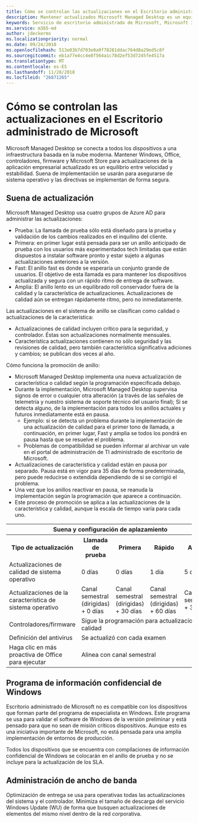 ```yaml
---
title: Cómo se controlan las actualizaciones en el Escritorio administrado de Microsoft
description: Mantener actualizados Microsoft Managed Desktop es un equilibrio entre velocidad y estabilidad.
keywords: Servicio de escritorio administrado de Microsoft, Microsoft 365, documentación
ms.service: m365-md
author: jdeckerms
ms.localizationpriority: normal
ms.date: 09/24/2018
ms.openlocfilehash: 513e03b7d703e0a9f78281ddac764d8a29ed5c8f
ms.sourcegitcommit: eb1a77e4cc4e8f564a1c78d2ef53d7245fe4517a
ms.translationtype: MT
ms.contentlocale: es-ES
ms.lasthandoff: 11/28/2018
ms.locfileid: "26871265"
---
```

# <a name="how-updates-are-handled-in-microsoft-managed-desktop"></a>Cómo se controlan las actualizaciones en el Escritorio administrado de Microsoft


<!--This topic is the target for a "Learn more" link in the Admin Portal (aka.ms/update-rings); do not delete.-->

<!--Update management -->

Microsoft Managed Desktop se conecta a todos los dispositivos a una infraestructura basada en la nube moderna. Mantener Windows, Office, controladores, firmware y Microsoft Store para actualizaciones de la aplicación empresarial actualizado es un equilibrio entre velocidad y estabilidad. Suena de implementación se usarán para asegurarse de sistema operativo y las directivas se implementan de forma segura. 

## <a name="update-rings"></a>Suena de actualización

Microsoft Managed Desktop usa cuatro grupos de Azure AD para administrar las actualizaciones:

- Prueba: La llamada de prueba sólo está diseñado para la prueba y validación de los cambios realizados en el inquilino del cliente.  
- Primera: en primer lugar está pensada para ser un anillo anticipado de prueba con los usuarios más experimentados tech limitadas que están dispuestos a instalar software pronto y estar sujeto a algunas actualizaciones anteriores a la versión.
- Fast: El anillo fast es donde se esperaría un conjunto grande de usuarios.  El objetivo de esta llamada es para mantener los dispositivos actualizada y segura con un rápido ritmo de entrega de software.  
- Amplia: El anillo lento es un equilibrado roll conservador fuera de la calidad y la característica de actualizaciones.  Actualizaciones de calidad aún se entregan rápidamente ritmo, pero no inmediatamente. 

Las actualizaciones en el sistema de anillo se clasifican como calidad o actualizaciones de la característica:
- Actualizaciones de calidad incluyen crítico para la seguridad, y controlador.  Éstas son actualizaciones normalmente mensuales. 
- Característica actualizaciones contienen no sólo seguridad y las revisiones de calidad, pero también característica significativa adiciones y cambios; se publican dos veces al año. 

Cómo funciona la promoción de anillo:
- Microsoft Managed Desktop implementa una nueva actualización de característica o calidad según la programación especificada debajo.
- Durante la implementación, Microsoft Managed Desktop supervisa signos de error o cualquier otra alteración (a través de las señales de telemetría y nuestro sistema de soporte técnico del usuario final); Si se detecta alguno, de la implementación para todos los anillos actuales y futuros inmediatamente está en pausa.
    - Ejemplo: si se detecta un problema durante la implementación de una actualización de calidad para el primer tono de llamada, a continuación, en primer lugar, Fast y amplia se todos los pondrá en pausa hasta que se resuelve el problema.
    - Problemas de compatibilidad se pueden informar al archivar un vale en el portal de administración de TI administrado de escritorio de Microsoft.
- Actualizaciones de característica y calidad están en pausa por separado.  Pausa está en vigor para 35 días de forma predeterminada, pero puede reducirse o extendida dependiendo de si se corrigió el problema.
- Una vez que los anillos reactivar en pausa, se reanuda la implementación según la programación que aparece a continuación.
- Este proceso de promoción se aplica a las actualizaciones de la característica y calidad, aunque la escala de tiempo varía para cada uno.

<table>
<tr><th colspan="5">Suena y configuración de aplazamiento</th></tr>
<tr><th>Tipo de actualización</th><th>Llamada de prueba</th><th>Primera</th><th>Rápido</th><th>Amplia</th></tr>
<tr><td>Actualizaciones de calidad de sistema operativo</td><td>0 días</td><td>0 días</td><td>1 día</td><td>5 días</td></tr>
<tr><td>Actualizaciones de la característica de sistema operativo</td><td>Canal semestral (dirigidas) + 0 días</td><td>Canal semestral (dirigidas) + 30 días</td><td>Canal semestral (dirigidas) + 60 días</td><td>Canal semestral + 30 días</td></tr>
<tr><td>Controladores/firmware</td><td colspan="4">Sigue la programación para actualizaciones de calidad</td></tr>
<tr><td>Definición del antivirus</td><td colspan="4">Se actualizó con cada examen</td></tr>
<tr><td>Haga clic en más proactiva de Office para ejecutar</td><td colspan="4">Alinea con canal semestral</td></tr>
</table>


## <a name="windows-insider-program"></a>Programa de información confidencial de Windows

Escritorio administrado de Microsoft no es compatible con los dispositivos que forman parte del programa de especialista en Windows. Este programa se usa para validar el software de Windows de la versión preliminar y está pensado para que no sean de misión críticos dispositivos. Aunque esto es una iniciativa importante de Microsoft, no está pensada para una amplia implementación de entornos de producción. 

Todos los dispositivos que se encuentra con compilaciones de información confidencial de Windows se colocarán en el anillo de prueba y no se incluye para la actualización de los SLA.

## <a name="bandwidth-management"></a>Administración de ancho de banda

Optimización de entrega se usa para operativas todas las actualizaciones del sistema y el controlador. Minimiza el tamaño de descarga del servicio Windows Update (WU) de forma que busquen actualizaciones de elementos del mismo nivel dentro de la red corporativa.



